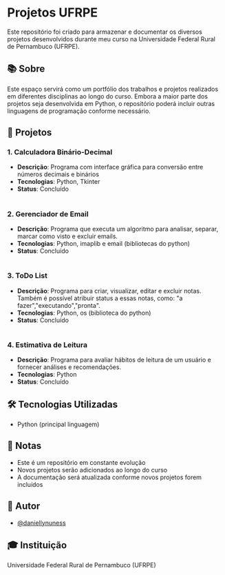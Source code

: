# Projetos UFRPE

Este repositório foi criado para armazenar e documentar os diversos projetos desenvolvidos durante meu curso na Universidade Federal Rural de Pernambuco (UFRPE).

## 📚 Sobre

Este espaço servirá como um portfólio dos trabalhos e projetos realizados em diferentes disciplinas ao longo do curso. Embora a maior parte dos projetos seja desenvolvida em Python, o repositório poderá incluir outras linguagens de programação conforme necessário.

## 🚀 Projetos

### 1. Calculadora Binário-Decimal
- **Descrição**: Programa com interface gráfica para conversão entre números decimais e binários
- **Tecnologias**: Python, Tkinter
- **Status**: Concluído
#

### 2. Gerenciador de Email
- **Descrição**: Programa que executa um algoritmo para analisar, separar, marcar como visto e excluir emails.
- **Tecnologias**: Python, imaplib e email (bibliotecas do python)
- **Status**: Concluído
#

### 3. ToDo List
- **Descrição**: Programa para criar, visualizar, editar e excluir notas. Também é possível atribuir status a essas notas, como: "a fazer","executando","pronta".
- **Tecnologias**: Python, os (biblioteca do python)
- **Status**: Concluído
#

### 4. Estimativa de Leitura
- **Descrição**: Programa para avaliar hábitos de leitura de um usuário e fornecer análises e recomendações.
- **Tecnologias**: Python
- **Status**: Concluído

## 🛠️ Tecnologias Utilizadas

- Python (principal linguagem)

## 📝 Notas

- Este é um repositório em constante evolução
- Novos projetos serão adicionados ao longo do curso
- A documentação será atualizada conforme novos projetos forem incluídos

## 👤 Autor

- [@daniellynuness](https://github.com/daniellynuness)

## 🎓 Instituição

Universidade Federal Rural de Pernambuco (UFRPE)
